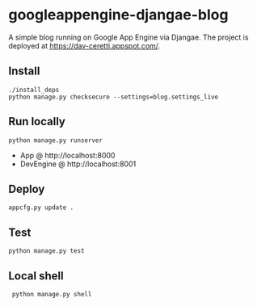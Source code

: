 googleappengine-djangae-blog
============================

A simple blog running on Google App Engine via Djangae.
The project is deployed at https://dav-ceretti.appspot.com/.


Install
-------

    ./install_deps
    python manage.py checksecure --settings=blog.settings_live


Run locally
-----------

    python manage.py runserver

* App @ http://localhost:8000
* DevEngine @ http://localhost:8001

Deploy
------

    appcfg.py update .

Test
----

    python manage.py test


Local shell
-----------

     python manage.py shell
